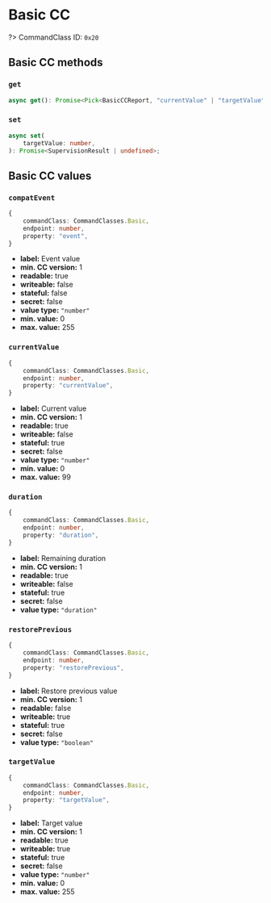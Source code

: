 # Basic CC

?> CommandClass ID: `0x20`

## Basic CC methods

### `get`

```ts
async get(): Promise<Pick<BasicCCReport, "currentValue" | "targetValue" | "duration"> | undefined>;
```

### `set`

```ts
async set(
	targetValue: number,
): Promise<SupervisionResult | undefined>;
```

## Basic CC values

### `compatEvent`

```ts
{
	commandClass: CommandClasses.Basic,
	endpoint: number,
	property: "event",
}
```

- **label:** Event value
- **min. CC version:** 1
- **readable:** true
- **writeable:** false
- **stateful:** false
- **secret:** false
- **value type:** `"number"`
- **min. value:** 0
- **max. value:** 255

### `currentValue`

```ts
{
	commandClass: CommandClasses.Basic,
	endpoint: number,
	property: "currentValue",
}
```

- **label:** Current value
- **min. CC version:** 1
- **readable:** true
- **writeable:** false
- **stateful:** true
- **secret:** false
- **value type:** `"number"`
- **min. value:** 0
- **max. value:** 99

### `duration`

```ts
{
	commandClass: CommandClasses.Basic,
	endpoint: number,
	property: "duration",
}
```

- **label:** Remaining duration
- **min. CC version:** 1
- **readable:** true
- **writeable:** false
- **stateful:** true
- **secret:** false
- **value type:** `"duration"`

### `restorePrevious`

```ts
{
	commandClass: CommandClasses.Basic,
	endpoint: number,
	property: "restorePrevious",
}
```

- **label:** Restore previous value
- **min. CC version:** 1
- **readable:** false
- **writeable:** true
- **stateful:** true
- **secret:** false
- **value type:** `"boolean"`

### `targetValue`

```ts
{
	commandClass: CommandClasses.Basic,
	endpoint: number,
	property: "targetValue",
}
```

- **label:** Target value
- **min. CC version:** 1
- **readable:** true
- **writeable:** true
- **stateful:** true
- **secret:** false
- **value type:** `"number"`
- **min. value:** 0
- **max. value:** 255
